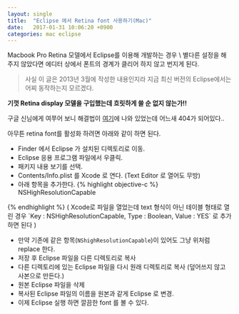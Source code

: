 ```yaml
---
layout: single
title:  "Eclipse 에서 Retina font 사용하기(Mac)"
date:   2017-01-31 10:06:20 +0900
categories: mac eclipse
---
```

Macbook Pro Retina 모델에서 Eclipse를 이용해 개발하는 경우 \\
별다른 설정을 해주지 않았다면 에디터 상에서 폰트의 경계가 클리어 하지 않고 번지게 된다.
<!--more-->

> 사실 이 글은 2013년 3월에 작성한 내용인지라 지금 최신 버전의 Eclipse에서는 어찌 동작하는지 모르겠다.


**기껏 Retina display 모델을 구입했는데 흐릿하게 쓸 순 없지 않는가!!**

구글 신님에게 여쭈어 보니
해결법이 [여기](http://4pcbr.com/topic/eclipse_processing_and_retina_displays_fonts_fix)에 나와 있었는데 어느새 404가 되어있다..

아무튼 retina font를 활성화 하려면 아래와 같이 하면 된다.

* Finder 에서 Eclipse 가 설치된 디렉토리로 이동.
* Eclipse 응용 프로그램 파일에서 우클릭.
* 패키지 내용 보기를 선택.
* Contents/Info.plist 를 Xcode 로 연다. (Text Editor 로 열어도 무방)
* 아래 항목을 추가한다.
{% highlight objective-c %}
<key>NSHighResolutionCapable</key>
<true/>
{% endhighlight %}
( Xcode로 파일을 열었는데 text 형식이 아닌 테이블 형태로 열린 경우 `Key : NSHighResolutionCapable, Type : Boolean, Value : YES` 로 추가하면 된다 )

* 만약 기존에 같은 항목(`NShighResolutionCapable`)이 있어도 그냥 위처럼 replace 한다.
* 저장 후 Eclipse 파일을 다른 디렉토리로 복사
* 다른 디렉토리에 있는 Eclipse 파일을 다시 원래 디렉토리로 복사
(덮어쓰지 않고 사본으로 만든다.)
* 원본 Eclipse 파일을 삭제
* 복사된 Eclipse 파일의 이름을 원본과 같게 Eclipse 로 변경.
* 이제 Eclipse 실행 하면 깔끔한 font 를 볼 수 있다.
